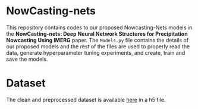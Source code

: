 # NowCasting-nets

This repository contains codes to our proposed Nowcasting-Nets models in the **NowCasting-nets: Deep Neural Network Structures for Precipitation Nowcasting Using IMERG** paper. The ```Models.py``` file contains the details of our proposed models and the rest of the files are used to properly read the data, generate hyperparameter tuning experiments, and create, train and save the models. 

# Dataset

The clean and preprocessed dataset is available [here](https://data.cyverse.org/dav-anon/iplant/home/ariyanzarei/complete_final_dataset_IMERG_Nov_05.h5) in a h5 file. 
